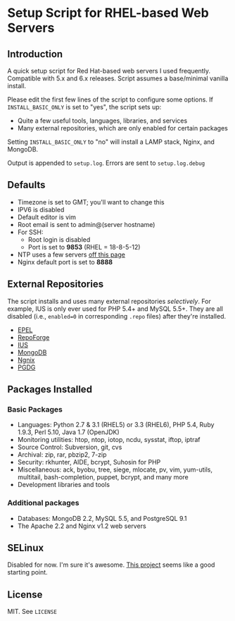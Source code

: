 Setup Script for RHEL-based Web Servers
=======================================

Introduction
------------

A quick setup script for Red Hat-based web servers I used frequently.
Compatible with 5.x and 6.x releases. Script assumes a base/minimal
vanilla install.

Please edit the first few lines of the script to configure some options.
If `INSTALL_BASIC_ONLY` is set to "yes", the script sets up:

* Quite a few useful tools, languages, libraries, and services
* Many external repositories, which are only enabled for certain packages

Setting `INSTALL_BASIC_ONLY` to "no" will install a LAMP stack, Nginx,
and MongoDB.

Output is appended to `setup.log`. Errors are sent to `setup.log.debug`

Defaults
--------

* Timezone is set to GMT; you'll want to change this
* IPV6 is disabled
* Default editor is vim
* Root email is sent to admin@(server hostname)
* For SSH:
    * Root login is disabled
    * Port is set to **9853** (RHEL = 18-8-5-12)
* NTP uses a few servers [off this page](http://infohost.nmt.edu/~armiller/timeserv.htm)
* Nginx default port is set to **8888**

External Repositories
---------------------

The script installs and uses many external repositories *selectively*.
For example, IUS is only ever used for PHP 5.4+ and MySQL 5.5+. They are
all disabled (i.e., `enabled=0` in corresponding `.repo` files) after
they're installed.

* [EPEL](http://fedoraproject.org/wiki/EPEL)
* [RepoForge](http://repoforge.org/)
* [IUS](http://iuscommunity.org/pages/About.html)
* [MongoDB](http://docs.mongodb.org/manual/tutorial/install-mongodb-on-redhat-centos-or-fedora-linux/)
* [Ngnix](http://nginx.org/en/download.html)
* [PGDG](http://wiki.postgresql.org/wiki/RPM_Installation)

Packages Installed
------------------

### Basic Packages

* Languages: Python 2.7 & 3.1 (RHEL5) or 3.3 (RHEL6), PHP 5.4, Ruby 1.9.3, Perl 5.10,
    Java 1.7 (OpenJDK)
* Monitoring utilities: htop, ntop, iotop, ncdu, sysstat, iftop,
    iptraf
* Source Control: Subversion, git, cvs
* Archival: zip, rar, pbzip2, 7-zip
* Security: rkhunter, AIDE, bcrypt, Suhosin for PHP
* Miscellaneous: ack, byobu, tree, siege, mlocate, pv, vim, yum-utils,
    multitail, bash-completion, puppet, bcrypt, and many more
* Development libraries and tools

### Additional packages

* Databases: MongoDB 2.2, MySQL 5.5, and PostgreSQL 9.1
* The Apache 2.2 and Nginx v1.2 web servers

SELinux
-------

Disabled for now. I'm sure it's awesome. [This project](https://github.com/nmoureyii/centos-setup) seems like a
good starting point.

License
-------

MIT. See `LICENSE`